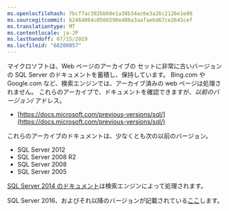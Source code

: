 ```yaml
---
ms.openlocfilehash: 7bcf7ac382bb60e1a38b34ac6e3a26c2126e1e88
ms.sourcegitcommit: b2464064c0566590e486a3aafae6d67ce2645cef
ms.translationtype: MT
ms.contentlocale: ja-JP
ms.lasthandoff: 07/15/2019
ms.locfileid: "68200857"
---
```


マイクロソフトは、Web ページのアーカイブの セットに非常に古いバージョンの SQL Server のドキュメントを蓄積し、保持しています。 Bing.com や Google.com など、検索エンジンでは、アーカイブ済みの web ページは処理されません。 これらのアーカイブで、ドキュメントを確認できますが、_以前のバージョン/_ アドレス。

- [https://docs.microsoft.com/previous-versions/sql/](https://docs.microsoft.com/previous-versions/sql/)

これらのアーカイブのドキュメントは、少なくとも次の以前のバージョン。

- SQL Server 2012
- SQL Server 2008 R2
- SQL Server 2008
- SQL Server 2005

[SQL Server 2014 のドキュメント](https://docs.microsoft.com/sql/2014-toc/index?view=sql-server-2014)は検索エンジンによって処理されます。

SQL Server 2016、およびそれ以降のバージョンが記載されている[ここ](https://docs.microsoft.com/sql/sql-server/index)します。
